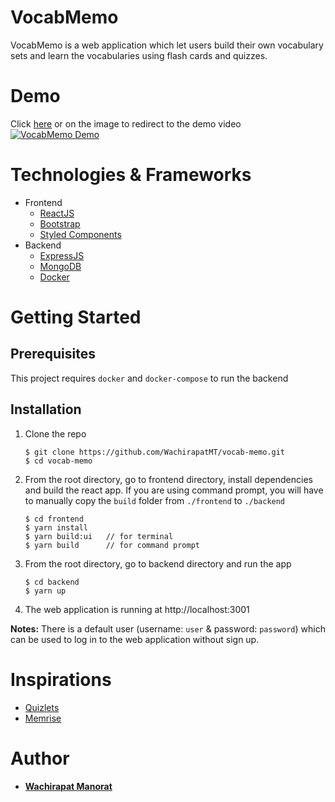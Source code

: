 # VocabMemo

VocabMemo is a web application which let users build their own vocabulary sets and learn the vocabularies using flash cards and quizzes.

# Demo

Click [here](https://youtu.be/UTB-abBPxaE) or on the image to redirect to the demo video
[![VocabMemo Demo](https://img.youtube.com/vi/UTB-abBPxaE/0.jpg)](https://youtu.be/UTB-abBPxaE)

# Technologies & Frameworks

- Frontend
  - [ReactJS](https://reactjs.org/)
  - [Bootstrap](https://getbootstrap.com/)
  - [Styled Components](https://styled-components.com/)
- Backend
  - [ExpressJS](https://expressjs.com/)
  - [MongoDB](https://www.mongodb.com/)
  - [Docker](https://www.docker.com/)

# Getting Started

## Prerequisites

This project requires `docker` and `docker-compose` to run the backend

## Installation

1. Clone the repo
   ```
   $ git clone https://github.com/WachirapatMT/vocab-memo.git
   $ cd vocab-memo
   ```
2. From the root directory, go to frontend directory, install dependencies and build the react app. If you are using command prompt, you will have to manually copy the `build` folder from `./frontend` to `./backend`
   ```
   $ cd frontend
   $ yarn install
   $ yarn build:ui   // for terminal
   $ yarn build      // for command prompt
   ```
3. From the root directory, go to backend directory and run the app

   ```
   $ cd backend
   $ yarn up
   ```

4. The web application is running at http://localhost:3001

**Notes:** There is a default user (username: `user` & password: `password`) which can be used to log in to the web application without sign up.

# Inspirations

- [Quizlets](https://quizlet.com/)
- [Memrise](https://www.memrise.com/)

# Author

- [**Wachirapat Manorat**](www.linkedin.com/in/wachirapat-manorat)
